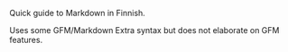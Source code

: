Quick guide to Markdown in Finnish.

Uses some GFM/Markdown Extra syntax but does not elaborate on GFM features.